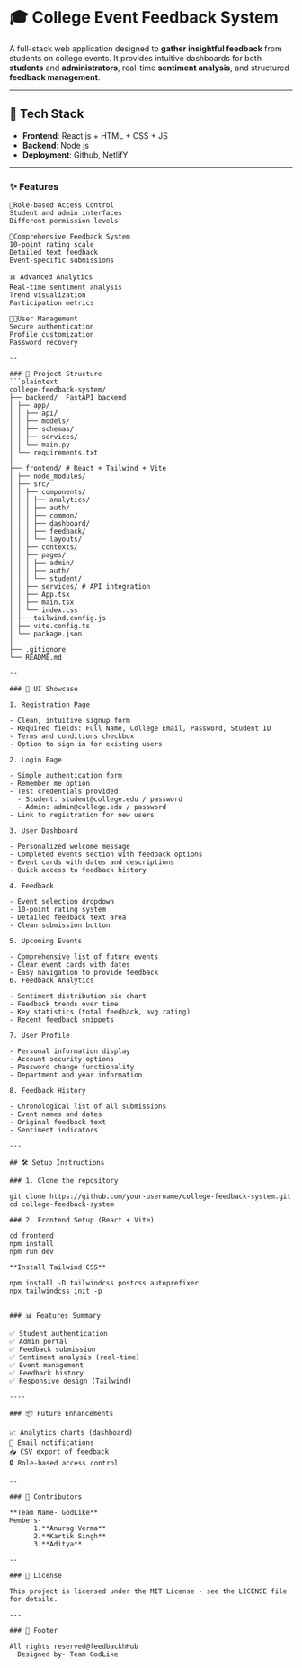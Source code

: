 # 🎓 College Event Feedback System

A full-stack web application designed to **gather insightful feedback** from students on college events. It provides intuitive dashboards for both **students** and **administrators**, real-time **sentiment analysis**, and structured **feedback management**.

---

## 🔧 Tech Stack
- **Frontend**: React js  + HTML + CSS + JS
- **Backend**: Node js
- **Deployment**: Github, NetlifY

---

### ✨ Features
```plaintext
🔐Role-based Access Control 
Student and admin interfaces
Different permission levels

🎤Comprehensive Feedback System
10-point rating scale
Detailed text feedback
Event-specific submissions

📊 Advanced Analytics
Real-time sentiment analysis
Trend visualization
Participation metrics

👩‍💼User Management
Secure authentication
Profile customization
Password recovery

--

### 📁 Project Structure
```plaintext
college-feedback-system/
├── backend/  FastAPI backend
│ ├── app/
│ │ ├── api/
│ │ ├── models/
│ │ ├── schemas/
│ │ ├── services/
│ │ └── main.py
│ └── requirements.txt
│
├── frontend/ # React + Tailwind + Vite
│ ├── node_modules/
│ ├── src/
│ │ ├── components/
│ │ │ ├── analytics/
│ │ │ ├── auth/
│ │ │ ├── common/
│ │ │ ├── dashboard/
│ │ │ ├── feedback/
│ │ │ └── layouts/
│ │ ├── contexts/
│ │ ├── pages/
│ │ │ ├── admin/
│ │ │ ├── auth/
│ │ │ └── student/
│ │ ├── services/ # API integration
│ │ ├── App.tsx
│ │ ├── main.tsx
│ │ └── index.css
│ ├── tailwind.config.js
│ ├── vite.config.ts
│ └── package.json
│
├── .gitignore
└── README.md

--

### 🎨 UI Showcase

1. Registration Page

- Clean, intuitive signup form
- Required fields: Full Name, College Email, Password, Student ID
- Terms and conditions checkbox
- Option to sign in for existing users

2. Login Page

- Simple authentication form
- Remember me option
- Test credentials provided:
  - Student: student@college.edu / password
  - Admin: admin@college.edu / password
- Link to registration for new users

3. User Dashboard

- Personalized welcome message
- Completed events section with feedback options
- Event cards with dates and descriptions
- Quick access to feedback history

4. Feedback 

- Event selection dropdown
- 10-point rating system
- Detailed feedback text area
- Clean submission button

5. Upcoming Events 

- Comprehensive list of future events
- Clear event cards with dates
- Easy navigation to provide feedback
6. Feedback Analytics

- Sentiment distribution pie chart
- Feedback trends over time
- Key statistics (total feedback, avg rating)
- Recent feedback snippets

7. User Profile

- Personal information display
- Account security options
- Password change functionality
- Department and year information

8. Feedback History 

- Chronological list of all submissions
- Event names and dates
- Original feedback text
- Sentiment indicators

---

## 🛠️ Setup Instructions

### 1. Clone the repository

git clone https://github.com/your-username/college-feedback-system.git
cd college-feedback-system

### 2. Frontend Setup (React + Vite)

cd frontend
npm install
npm run dev

**Install Tailwind CSS**

npm install -D tailwindcss postcss autoprefixer
npx tailwindcss init -p


### 📊 Features Summary

✅ Student authentication
✅ Admin portal
✅ Feedback submission
✅ Sentiment analysis (real-time)
✅ Event management
✅ Feedback history
✅ Responsive design (Tailwind)

----

### 📦 Future Enhancements

📈 Analytics charts (dashboard)
📨 Email notifications
📥 CSV export of feedback
🔒 Role-based access control

--

### 🤝 Contributors

**Team Name- GodLike**
Members-
      1.**Anurag Verma**
      2.**Kartik Singh**
      3.**Aditya**

--

### 📄 License

This project is licensed under the MIT License - see the LICENSE file for details.

---

### 🏫 Footer

All rights reserved@feedbackhHub
  Designed by- Team GodLike
